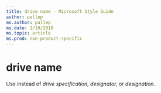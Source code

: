 ```yaml
---
title: drive name - Microsoft Style Guide
author: pallep
ms.author: pallep
ms.date: 1/19/2018
ms.topic: article
ms.prod: non-product-specific
---
```


# drive name

Use instead of *drive specification, designator,* or *designation*.
